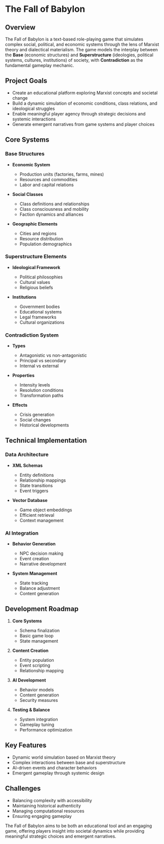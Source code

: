 # The Fall of Babylon

## Overview

The Fall of Babylon is a text-based role-playing game that simulates complex social, political, and economic systems through the lens of Marxist theory and dialectical materialism. The game models the interplay between the **Base** (economic structures) and **Superstructure** (ideologies, political systems, cultures, institutions) of society, with **Contradiction** as the fundamental gameplay mechanic.

## Project Goals

- Create an educational platform exploring Marxist concepts and societal change
- Build a dynamic simulation of economic conditions, class relations, and ideological struggles
- Enable meaningful player agency through strategic decisions and systemic interactions
- Generate emergent narratives from game systems and player choices

## Core Systems

### Base Structures

- **Economic System**
  - Production units (factories, farms, mines)
  - Resources and commodities
  - Labor and capital relations
  
- **Social Classes**
  - Class definitions and relationships
  - Class consciousness and mobility
  - Faction dynamics and alliances

- **Geographic Elements**
  - Cities and regions
  - Resource distribution
  - Population demographics

### Superstructure Elements

- **Ideological Framework**
  - Political philosophies
  - Cultural values
  - Religious beliefs

- **Institutions**
  - Government bodies
  - Educational systems
  - Legal frameworks
  - Cultural organizations

### Contradiction System

- **Types**
  - Antagonistic vs non-antagonistic
  - Principal vs secondary
  - Internal vs external

- **Properties**
  - Intensity levels
  - Resolution conditions
  - Transformation paths

- **Effects**
  - Crisis generation
  - Social changes
  - Historical developments

## Technical Implementation

### Data Architecture

- **XML Schemas**
  - Entity definitions
  - Relationship mappings
  - State transitions
  - Event triggers

- **Vector Database**
  - Game object embeddings
  - Efficient retrieval
  - Context management

### AI Integration

- **Behavior Generation**
  - NPC decision making
  - Event creation
  - Narrative development

- **System Management**
  - State tracking
  - Balance adjustment
  - Content generation

## Development Roadmap

1. **Core Systems**
   - Schema finalization
   - Basic game loop
   - State management

2. **Content Creation**
   - Entity population
   - Event scripting
   - Relationship mapping

3. **AI Development**
   - Behavior models
   - Content generation
   - Security measures

4. **Testing & Balance**
   - System integration
   - Gameplay tuning
   - Performance optimization

## Key Features

- Dynamic world simulation based on Marxist theory
- Complex interactions between base and superstructure
- AI-driven events and character behaviors
- Emergent gameplay through systemic design

## Challenges

- Balancing complexity with accessibility
- Maintaining historical authenticity
- Managing computational resources
- Ensuring engaging gameplay

The Fall of Babylon aims to be both an educational tool and an engaging game, offering players insight into societal dynamics while providing meaningful strategic choices and emergent narratives.
